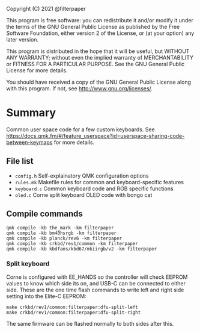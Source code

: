 Copyright (C) 2021 @filterpaper

This program is free software: you can redistribute it and/or modify
it under the terms of the GNU General Public License as published by
the Free Software Foundation, either version 2 of the License, or
(at your option) any later version.

This program is distributed in the hope that it will be useful,
but WITHOUT ANY WARRANTY; without even the implied warranty of
MERCHANTABILITY or FITNESS FOR A PARTICULAR PURPOSE.  See the
GNU General Public License for more details.

You should have received a copy of the GNU General Public License
along with this program.  If not, see <http://www.gnu.org/licenses/>.

# Summary

Common user space code for a few custom keyboards. See https://docs.qmk.fm/#/feature_userspace?id=userspace-sharing-code-between-keymaps for more details.
## File list
* `config.h`	Self-explainatory QMK configuration options
* `rules.mk`	Makefile rules for common and keyboard-specific features
* `keyboard.c`	Common keyboard code and RGB specific functions
* `oled.c`		Corne split keyboard OLED code with bongo cat

## Compile commands
```
qmk compile -kb the_mark -km filterpaper
qmk compile -kb bm40hsrgb -km filterpaper
qmk compile -kb planck/rev6 -km filterpaper
qmk compile -kb crkbd/rev1/common -km filterpaper
qmk compile -kb kbdfans/kbd67/mkiirgb/v2 -km filterpaper
```

### Split keyboard
Corne is configured with EE_HANDS so the controller will check EEPROM values to know which side its on, and USB-C can be connected to either side.
These are the one time flash commands to write left and right side setting into the Elite-C EEPROM:
```
make crkbd/rev1/common:filterpaper:dfu-split-left
make crkbd/rev1/common:filterpaper:dfu-split-right
```
The same firmware can be flashed normally to both sides after this.

